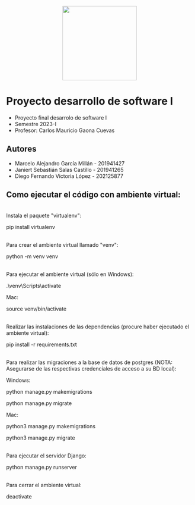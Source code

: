<p align='center'>
  <img width='200' heigth='225' src='https://user-images.githubusercontent.com/62605744/171186764-43f7aae0-81a9-4b6e-b4ce-af963564eafb.png'>
</p>

# Proyecto desarrollo de software I
- Proyecto final desarrolo de software I
- Semestre 2023-I
- Profesor: Carlos Mauricio Gaona Cuevas

## Autores
- Marcelo Alejandro García Millán - 201941427
- Janiert Sebastián Salas Castillo - 201941265
- Diego Fernando Victoria López - 202125877


## Como ejecutar el código con ambiente virtual:

<br>
Instala el paquete "virtualenv":


pip install virtualenv 


<br>
Para crear el ambiente virtual llamado "venv":


python -m venv venv


<br>
Para ejecutar el ambiente virtual (sólo en Windows):


.\venv\Scripts\activate


Mac: 


source venv/bin/activate

<br>
Realizar las instalaciones de las dependencias (procure haber ejecutado el ambiente virtual):


pip install -r requirements.txt

<br>
Para realizar las migraciones a la base de datos de postgres (NOTA: Asegurarse de las respectivas credenciales de acceso a su BD local):
<br>


Windows:


python manage.py makemigrations


python manage.py migrate


Mac:


python3 manage.py makemigrations


python3 manage.py migrate

<br>
Para ejecutar el servidor Django:


python manage.py runserver


<br>
Para cerrar el ambiente virtual:


deactivate
